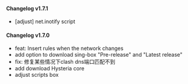 #### Changelog v1.7.1
+ [adjust] net.inotify script

#### Changelog v1.7.0
+ feat: Insert rules when the network changes
+ add option to download sing-box "Pre-release" and "Latest release"
+ fix: 修复某些情况下clash dns端口匹配不到
+ add download Hysteria core
+ adjust scripts box
